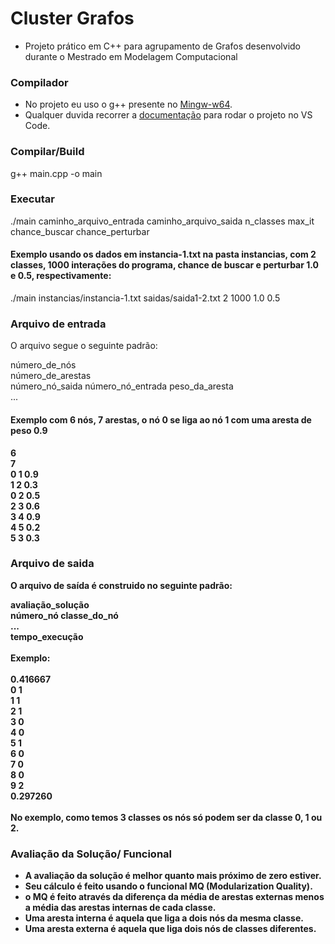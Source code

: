 # Cluster Grafos
 - Projeto prático em C++ para agrupamento de Grafos desenvolvido durante o Mestrado em Modelagem Computacional

### Compilador
 - No projeto eu uso o g++ presente no [Mingw-w64](https://www.mingw-w64.org/downloads/).
 - Qualquer duvida recorrer a [documentação](https://code.visualstudio.com/docs/cpp/config-mingw) para rodar o projeto no VS Code.

### Compilar/Build

g++ main.cpp -o main

### Executar

./main caminho_arquivo_entrada caminho_arquivo_saida n_classes max_it chance_buscar chance_perturbar  

#### Exemplo usando os dados em instancia-1.txt na pasta instancias, com 2 classes, 1000 interações do programa, chance de buscar e perturbar 1.0 e 0.5, respectivamente:  
./main instancias/instancia-1.txt saidas/saida1-2.txt 2 1000 1.0 0.5 

### Arquivo de entrada
O arquivo segue o seguinte padrão: <br>

número_de_nós <br>
número_de_arestas <br>
número_nó_saida número_nó_entrada peso_da_aresta <br>
... <br>

#### <b> Exemplo com <b/> 6 nós, 7 arestas, o nó 0 se liga ao nó 1 com uma aresta de peso 0.9

6 <br>
7 <br>
0 1 0.9 <br>
1 2 0.3 <br>
0 2 0.5 <br>
2 3 0.6 <br>
3 4 0.9 <br>
4 5 0.2 <br>
5 3 0.3 <br>

### Arquivo de saida
O arquivo de saída é construido no seguinte padrão: <br>

avaliação_solução <br>
número_nó classe_do_nó <br>
... <br>
tempo_execução <br>
<br>
Exemplo: <br> 
<br>
0.416667 <br>
0 1 <br>
1 1 <br>
2 1 <br>
3 0 <br>
4 0 <br>
5 1 <br>
6 0 <br>
7 0 <br>
8 0 <br>
9 2 <br>
0.297260 <br>
<br>
No exemplo, como temos 3 classes os nós só podem ser da classe 0, 1 ou 2.
  
### Avaliação da Solução/ Funcional
 - A avaliação da solução é melhor quanto mais próximo de zero estiver. 
 - Seu cálculo é feito usando o funcional MQ (Modularization Quality).
 - o MQ é feito através da diferença da média de arestas externas menos a média das arestas internas de cada classe.
 - Uma aresta interna é aquela que liga a dois nós da mesma classe.
 - Uma aresta externa é aquela que liga dois nós de classes diferentes.
  
